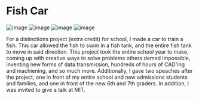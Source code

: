 # Fish Car

![image](https://github.com/Dialarmsaw/Fishy-Buisness/blob/main/fishcar.png)
![image]([https://github.com/Dialarmsaw/Fishy-Buisness/blob/main/fishcar.png](https://github.com/Dialarmsaw/Self-Driving-Aquarium/blob/main/IMG_3960.JPG))
![image]([https://github.com/Dialarmsaw/Fishy-Buisness/blob/main/fishcar.png](https://github.com/Dialarmsaw/Self-Driving-Aquarium/blob/main/IMG_4554.JPG))
![image]([https://github.com/Dialarmsaw/Fishy-Buisness/blob/main/fishcar.png](https://github.com/Dialarmsaw/Self-Driving-Aquarium/blob/main/image.png))


For a distinctions project (extra credit) for school, I made a car to train a fish. This car allowed the fish to swim in a fish tank, and the entire fish tank to move in said direction. 
This project took the entire school year to make, coming up with creative ways to solve problems others demed impossible, inventing new forms of data transmission, 
hundreds of hours of CAD'ing and machiening, and so much more. Additionally, I gave two speaches after the project, one in front of my entire school and new admissions students 
and families, and one in front of the new 6th and 7th graders. In addition, I was invited to give a talk at MIT.
